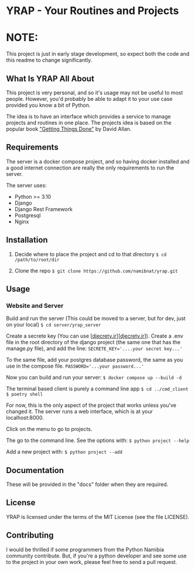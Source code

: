 # YRAP - Your Routines and Projects

# NOTE:

This project is just in early stage development, so expect both the code and this readme to change
significantly.

## What Is YRAP All About

This project is very personal, and so it's usage may not be useful to most people.  However,
you'd probably be able to adapt it to your use case provided you know a bit of Python.

The idea is to have an interface which provides a service to manage projects and routines
in one place.  The projects idea is based on the popular book ["Getting Things Done"][GTD] by
David Allan.


## Requirements

The server is a docker compose project, and so having docker installed and a good
internet connection are really the only requirements to run the server.

The server uses:
- Python >= 3.10
- Django
- Django Rest Framework
- Postgresql
- Nginx


## Installation

1. Decide where to place the project and cd to that directory
    `$ cd /path/to/root/dir`

2. Clone the repo
    `$ git clone https://github.com/namibnat/yrap.git`



## Usage

### Website and Server


Build and run the server (This could be moved to a server, but for dev, just on your local)
    `$ cd server/yrap_server`

Create a secrete key (You can use [[djecrety.ir]][[djecrety.ir]]).  Create a .env file
in the root directory of the django project (the same one that has the manage.py file), and
add the line:
    `SECRETE_KEY='....your secret key...'`

To the same file, add your postgres database password, the same as you use in the compose file.
    `PASSWORD='...your password...'`

Now you can build and run your server:
    `$ docker compose up --build -d`

The terminal based client is purely a command line app
    `$ cd ../cmd_client`
    `$ poetry shell`

For now, this is the only aspect of the project that works unless you've changed it.
The server runs a web interface, which is at your localhost:8000.

Click on the menu to go to projects.

The go to the command line.  See the options with:
    `$ python project --help`

Add a new project with:
    `$ python project --add`


## Documentation

These will be provided in the "docs" folder when they are required.



## License

YRAP is licensed under the terms of the MIT License (see the file LICENSE).


## Contributing

I would be thrilled if some programmers from the Python Namibia community contribute.  But, if you're
a python developer and see some use to the project in your own work, please feel free to send a pull request.


[GTD]: https://gettingthingsdone.com/
[djecrety.ir]: https://djecrety.ir/